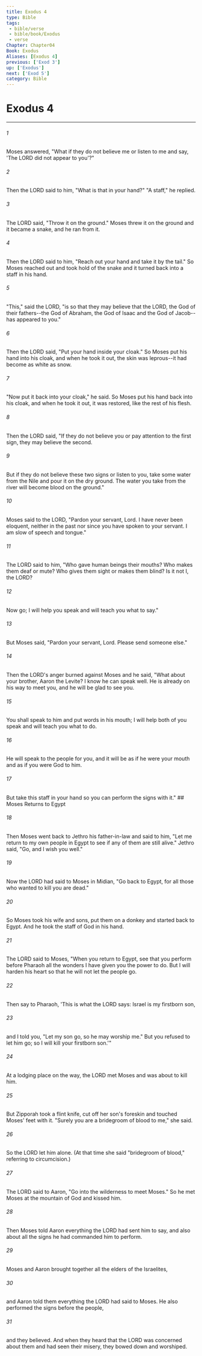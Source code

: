 ```yaml
---
title: Exodus 4
type: Bible
tags:
 - bible/verse
 - bible/book/Exodus
 - verse
Chapter: Chapter04
Book: Exodus
Aliases: [Exodus 4]
previous: ['Exod 3']
up: ['Exodus']
next: ['Exod 5']
category: Bible
---
```

# Exodus 4

***


###### 1 
Moses answered, "What if they do not believe me or listen to me and say, 'The LORD did not appear to you'?" 

###### 2 
Then the LORD said to him, "What is that in your hand?" "A staff," he replied. 

###### 3 
The LORD said, "Throw it on the ground." Moses threw it on the ground and it became a snake, and he ran from it. 

###### 4 
Then the LORD said to him, "Reach out your hand and take it by the tail." So Moses reached out and took hold of the snake and it turned back into a staff in his hand. 

###### 5 
"This," said the LORD, "is so that they may believe that the LORD, the God of their fathers--the God of Abraham, the God of Isaac and the God of Jacob--has appeared to you." 

###### 6 
Then the LORD said, "Put your hand inside your cloak." So Moses put his hand into his cloak, and when he took it out, the skin was leprous--it had become as white as snow. 

###### 7 
"Now put it back into your cloak," he said. So Moses put his hand back into his cloak, and when he took it out, it was restored, like the rest of his flesh. 

###### 8 
Then the LORD said, "If they do not believe you or pay attention to the first sign, they may believe the second. 

###### 9 
But if they do not believe these two signs or listen to you, take some water from the Nile and pour it on the dry ground. The water you take from the river will become blood on the ground." 

###### 10 
Moses said to the LORD, "Pardon your servant, Lord. I have never been eloquent, neither in the past nor since you have spoken to your servant. I am slow of speech and tongue." 

###### 11 
The LORD said to him, "Who gave human beings their mouths? Who makes them deaf or mute? Who gives them sight or makes them blind? Is it not I, the LORD? 

###### 12 
Now go; I will help you speak and will teach you what to say." 

###### 13 
But Moses said, "Pardon your servant, Lord. Please send someone else." 

###### 14 
Then the LORD's anger burned against Moses and he said, "What about your brother, Aaron the Levite? I know he can speak well. He is already on his way to meet you, and he will be glad to see you. 

###### 15 
You shall speak to him and put words in his mouth; I will help both of you speak and will teach you what to do. 

###### 16 
He will speak to the people for you, and it will be as if he were your mouth and as if you were God to him. 

###### 17 
But take this staff in your hand so you can perform the signs with it." ## Moses Returns to Egypt 

###### 18 
Then Moses went back to Jethro his father-in-law and said to him, "Let me return to my own people in Egypt to see if any of them are still alive." Jethro said, "Go, and I wish you well." 

###### 19 
Now the LORD had said to Moses in Midian, "Go back to Egypt, for all those who wanted to kill you are dead." 

###### 20 
So Moses took his wife and sons, put them on a donkey and started back to Egypt. And he took the staff of God in his hand. 

###### 21 
The LORD said to Moses, "When you return to Egypt, see that you perform before Pharaoh all the wonders I have given you the power to do. But I will harden his heart so that he will not let the people go. 

###### 22 
Then say to Pharaoh, 'This is what the LORD says: Israel is my firstborn son, 

###### 23 
and I told you, "Let my son go, so he may worship me." But you refused to let him go; so I will kill your firstborn son.'" 

###### 24 
At a lodging place on the way, the LORD met Moses and was about to kill him. 

###### 25 
But Zipporah took a flint knife, cut off her son's foreskin and touched Moses' feet with it. "Surely you are a bridegroom of blood to me," she said. 

###### 26 
So the LORD let him alone. (At that time she said "bridegroom of blood," referring to circumcision.) 

###### 27 
The LORD said to Aaron, "Go into the wilderness to meet Moses." So he met Moses at the mountain of God and kissed him. 

###### 28 
Then Moses told Aaron everything the LORD had sent him to say, and also about all the signs he had commanded him to perform. 

###### 29 
Moses and Aaron brought together all the elders of the Israelites, 

###### 30 
and Aaron told them everything the LORD had said to Moses. He also performed the signs before the people, 

###### 31 
and they believed. And when they heard that the LORD was concerned about them and had seen their misery, they bowed down and worshiped. 
